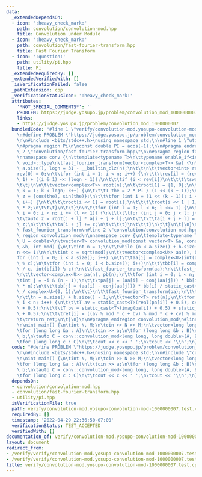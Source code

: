 ```yaml
---
data:
  _extendedDependsOn:
  - icon: ':heavy_check_mark:'
    path: convolution/convolution-mod.hpp
    title: Convolution under Modulo
  - icon: ':heavy_check_mark:'
    path: convolution/fast-fourier-transform.hpp
    title: Fast Fourier Transform
  - icon: ':question:'
    path: utility/pi.hpp
    title: Pi
  _extendedRequiredBy: []
  _extendedVerifiedWith: []
  _isVerificationFailed: false
  _pathExtension: cpp
  _verificationStatusIcon: ':heavy_check_mark:'
  attributes:
    '*NOT_SPECIAL_COMMENTS*': ''
    PROBLEM: https://judge.yosupo.jp/problem/convolution_mod_1000000007
    links:
    - https://judge.yosupo.jp/problem/convolution_mod_1000000007
  bundledCode: "#line 1 \"verify/convolution-mod.yosupo-convolution-mod-1000000007.test.cpp\"\
    \n#define PROBLEM \"https://judge.yosupo.jp/problem/convolution_mod_1000000007\"\
    \n\n#include <bits/stdc++.h>\nusing namespace std;\n\n#line 1 \"utility/pi.hpp\"\
    \n#pragma region Pi\n\nconst double PI = acos(-1);\n\n#pragma endregion Pi\n#line\
    \ 2 \"convolution/fast-fourier-transform.hpp\"\n\n#pragma region fast_fourier_transform\n\
    \nnamespace conv {\n\ttemplate<typename T>\n\ttypename enable_if<is_floating_point<T>::value,\
    \ void>::type\n\tfast_fourier_transform(vector<complex<T>> &a) {\n\t\tint n =\
    \ a.size(), logn = 31 - __builtin_clz(n);\n\t\t\n\t\tvector<int> rev(n);\n\t\t\
    rev[0] = 0;\n\t\tfor (int i = 1; i < n; i++) {\n\t\t\trev[i] = (rev[i >> 1] >>\
    \ 1) + ((i & 1) << (logn - 1));\n\t\t\tif (i < rev[i])\n\t\t\t\tswap(a[i], a[rev[i]]);\n\
    \t\t}\n\n\t\tvector<complex<T>> root(n);\n\t\troot[1] = {1, 0};\n\t\tfor (int\
    \ k = 1; k < logn; k++) {\n\t\t\tT the = 2 * PI / (1 << (k + 1));\n\t\t\tcomplex<T>\
    \ z = {cos(the), sin(the)};\n\t\t\tfor (int i = (1 << (k - 1)); i < (1 << k);\
    \ i++) {\n\t\t\t\troot[i << 1] = root[i];\n\t\t\t\troot[i << 1 | 1] = root[i]\
    \ * z;\n\t\t\t}\n\t\t}\n\n\t\tfor (int l = 1; l < n; l <<= 1) {\n\t\t\tfor (int\
    \ i = 0; i < n; i += (l << 1)) {\n\t\t\t\tfor (int j = 0; j < l; j++) {\n\t\t\t\
    \t\tauto z = root[j + l] * a[i + j + l];\n\t\t\t\t\ta[i + j + l] = a[i + j] -\
    \ z;\n\t\t\t\t\ta[i + j] += z;\n\t\t\t\t}\n\t\t\t}\n\t\t}\n\t}\n}\n\n#pragma endregion\
    \ fast_fourier_transform\n#line 2 \"convolution/convolution-mod.hpp\"\n\n#pragma\
    \ region convolution_mod\n\nnamespace conv {\n\ttemplate<typename T, typename\
    \ U = double>\n\tvector<T> convolution_mod(const vector<T> &a, const vector<T>\
    \ &b, int mod) {\n\t\tint n = 1;\n\t\twhile (n < a.size() + b.size()) \n\t\t\t\
    n <<= 1;\n\n\t\tint c = sqrt(mod);\n\t\tvector<complex<U>> aa(n), bb(n);\n\t\t\
    for (int i = 0; i < a.size(); i++) \n\t\t\taa[i] = complex<U>(int(a[i]) / c, int(a[i])\
    \ % c);\n\t\tfor (int i = 0; i < b.size(); i++)\n\t\t\tbb[i] = complex<U>(int(b[i])\
    \ / c, int(b[i]) % c);\n\t\tfast_fourier_transform(aa);\n\t\tfast_fourier_transform(bb);\n\
    \n\t\tvector<complex<U>> pa(n), pb(n);\n\t\tfor (int i = 0; i < n; i++) {\n\t\t\
    \tint j = -i & (n - 1);\n\t\t\tpa[j] = (aa[i] + conj(aa[j])) * bb[i] / static_cast<U>(2.0\
    \ * n);\n\t\t\tpb[j] = (aa[i] - conj(aa[j])) * bb[i] / static_cast<U>(2.0 * n)\
    \ / complex<U>(0, 1);\n\t\t}\n\t\tfast_fourier_transform(pa);\n\t\tfast_fourier_transform(pb);\n\
    \n\t\tn = a.size() + b.size() - 1;\n\t\tvector<T> ret(n);\n\t\tfor (int i = 0;\
    \ i < n; i++) {\n\t\t\tT av = static_cast<T>(real(pa[i]) + 0.5), cv = static_cast<T>(imag(pb[i])\
    \ + 0.5);\n\t\t\tT bv = static_cast<T>(imag(pa[i]) + 0.5) + static_cast<T>(real(pb[i])\
    \ + 0.5);\n\t\t\tret[i] = ((av % mod * c + bv) % mod * c + cv) % mod;\n\t\t}\n\
    \t\treturn ret;\n\t}\n}\n\n#pragma endregion convolution_mod\n#line 7 \"verify/convolution-mod.yosupo-convolution-mod-1000000007.test.cpp\"\
    \n\nint main() {\n\tint N, M;\n\tcin >> N >> M;\n\tvector<long long> A(N), B(M);\n\
    \tfor (long long &a : A)\n\t\tcin >> a;\n\tfor (long long &b : B)\n\t\tcin >>\
    \ b;\n\tauto C = conv::convolution_mod<long long, long double>(A, B, 1000000007);\n\
    \tfor (long long c : C)\n\t\tcout << c << ' ';\n\tcout << '\\n';\n}\n"
  code: "#define PROBLEM \"https://judge.yosupo.jp/problem/convolution_mod_1000000007\"\
    \n\n#include <bits/stdc++.h>\nusing namespace std;\n\n#include \"convolution/convolution-mod.hpp\"\
    \n\nint main() {\n\tint N, M;\n\tcin >> N >> M;\n\tvector<long long> A(N), B(M);\n\
    \tfor (long long &a : A)\n\t\tcin >> a;\n\tfor (long long &b : B)\n\t\tcin >>\
    \ b;\n\tauto C = conv::convolution_mod<long long, long double>(A, B, 1000000007);\n\
    \tfor (long long c : C)\n\t\tcout << c << ' ';\n\tcout << '\\n';\n}"
  dependsOn:
  - convolution/convolution-mod.hpp
  - convolution/fast-fourier-transform.hpp
  - utility/pi.hpp
  isVerificationFile: true
  path: verify/convolution-mod.yosupo-convolution-mod-1000000007.test.cpp
  requiredBy: []
  timestamp: '2022-04-29 22:36:50-07:00'
  verificationStatus: TEST_ACCEPTED
  verifiedWith: []
documentation_of: verify/convolution-mod.yosupo-convolution-mod-1000000007.test.cpp
layout: document
redirect_from:
- /verify/verify/convolution-mod.yosupo-convolution-mod-1000000007.test.cpp
- /verify/verify/convolution-mod.yosupo-convolution-mod-1000000007.test.cpp.html
title: verify/convolution-mod.yosupo-convolution-mod-1000000007.test.cpp
---
```


